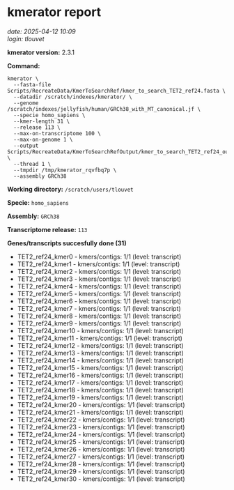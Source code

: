# kmerator report
*date: 2025-04-12 10:09*  
*login: tlouvet*

**kmerator version:** 2.3.1

**Command:**

```
kmerator \
  --fasta-file Scripts/RecreateData/KmerToSearchRef/kmer_to_search_TET2_ref24.fasta \
  --datadir /scratch/indexes/kmerator/ \
  --genome /scratch/indexes/jellyfish/human/GRCh38_with_MT_canonical.jf \
  --specie homo_sapiens \
  --kmer-length 31 \
  --release 113 \
  --max-on-transcriptome 100 \
  --max-on-genome 1 \
  --output Scripts/RecreateData/KmerToSearchRefOutput/kmer_to_search_TET2_ref24_output \
  --thread 1 \
  --tmpdir /tmp/kmerator_rqvfbq7p \
  --assembly GRCh38
```

**Working directory:** `/scratch/users/tlouvet`

**Specie:** `homo_sapiens`

**Assembly:** `GRCh38`

**Transcriptome release:** `113`

**Genes/transcripts succesfully done (31)**

- TET2_ref24_kmer0 - kmers/contigs: 1/1 (level: transcript)
- TET2_ref24_kmer1 - kmers/contigs: 1/1 (level: transcript)
- TET2_ref24_kmer2 - kmers/contigs: 1/1 (level: transcript)
- TET2_ref24_kmer3 - kmers/contigs: 1/1 (level: transcript)
- TET2_ref24_kmer4 - kmers/contigs: 1/1 (level: transcript)
- TET2_ref24_kmer5 - kmers/contigs: 1/1 (level: transcript)
- TET2_ref24_kmer6 - kmers/contigs: 1/1 (level: transcript)
- TET2_ref24_kmer7 - kmers/contigs: 1/1 (level: transcript)
- TET2_ref24_kmer8 - kmers/contigs: 1/1 (level: transcript)
- TET2_ref24_kmer9 - kmers/contigs: 1/1 (level: transcript)
- TET2_ref24_kmer10 - kmers/contigs: 1/1 (level: transcript)
- TET2_ref24_kmer11 - kmers/contigs: 1/1 (level: transcript)
- TET2_ref24_kmer12 - kmers/contigs: 1/1 (level: transcript)
- TET2_ref24_kmer13 - kmers/contigs: 1/1 (level: transcript)
- TET2_ref24_kmer14 - kmers/contigs: 1/1 (level: transcript)
- TET2_ref24_kmer15 - kmers/contigs: 1/1 (level: transcript)
- TET2_ref24_kmer16 - kmers/contigs: 1/1 (level: transcript)
- TET2_ref24_kmer17 - kmers/contigs: 1/1 (level: transcript)
- TET2_ref24_kmer18 - kmers/contigs: 1/1 (level: transcript)
- TET2_ref24_kmer19 - kmers/contigs: 1/1 (level: transcript)
- TET2_ref24_kmer20 - kmers/contigs: 1/1 (level: transcript)
- TET2_ref24_kmer21 - kmers/contigs: 1/1 (level: transcript)
- TET2_ref24_kmer22 - kmers/contigs: 1/1 (level: transcript)
- TET2_ref24_kmer23 - kmers/contigs: 1/1 (level: transcript)
- TET2_ref24_kmer24 - kmers/contigs: 1/1 (level: transcript)
- TET2_ref24_kmer25 - kmers/contigs: 1/1 (level: transcript)
- TET2_ref24_kmer26 - kmers/contigs: 1/1 (level: transcript)
- TET2_ref24_kmer27 - kmers/contigs: 1/1 (level: transcript)
- TET2_ref24_kmer28 - kmers/contigs: 1/1 (level: transcript)
- TET2_ref24_kmer29 - kmers/contigs: 1/1 (level: transcript)
- TET2_ref24_kmer30 - kmers/contigs: 1/1 (level: transcript)

